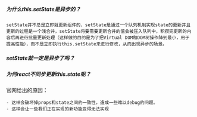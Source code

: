 ##### 为什么this.setState是异步的？

```
setState并不总是立即就更新组件的，setState是通过一个队列机制实现state的更新并且更新的过程是一个浅合并，setState将要需要更新合并的值会被压入队列中，积攒完更新的内容后再进行批量更新处理（这样做的目的是为了把Virtual DOM和DOM树操作降到最小，用于提高性能），而不是立即执行this.setState来进行修改，从而出现异步的场景。
```

##### setState就一定是异步了吗？



##### 为何react不同步更新this.state呢？

官网给出的原因：

	- 这样会破坏掉props和state之间的一致性，造成一些难以debug的问题。
	- 这样会让一些我们正在实现的新功能变得无法实现